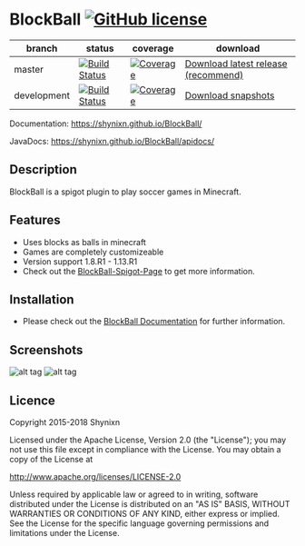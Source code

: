 # BlockBall [![GitHub license](https://img.shields.io/badge/license-Apache%20License%202.0-blue.svg)](https://raw.githubusercontent.com/Shynixn/BlockBall/master/LICENSE)

| branch        | status        | coverage | download |
| ------------- | ------------- | -------- | ---------| 
| master        | [![Build Status](https://travis-ci.org/Shynixn/BlockBall.svg?branch=master)](https://travis-ci.org/Shynixn/BlockBall) | [![Coverage](https://img.shields.io/codecov/c/github/shynixn/blockball/master.svg)](https://codecov.io/gh/Shynixn/BlockBall/branch/master)|[Download latest release (recommend)](https://github.com/Shynixn/BlockBall/releases)|
| development   | [![Build Status](https://travis-ci.org/Shynixn/BlockBall.svg?branch=development)](https://travis-ci.org/Shynixn/BlockBall)|[![Coverage](https://img.shields.io/codecov/c/github/shynixn/blockball/development.svg)](https://codecov.io/gh/Shynixn/BlockBall/branch/development) | [Download snapshots](https://oss.sonatype.org/content/repositories/snapshots/com/github/shynixn/blockball/blockball-bukkit-plugin/) |

Documentation:  https://shynixn.github.io/BlockBall/

JavaDocs: https://shynixn.github.io/BlockBall/apidocs/

## Description

BlockBall is a spigot plugin to play soccer games in Minecraft.

## Features

* Uses blocks as balls in minecraft
* Games are completely customizeable
* Version support 1.8.R1 - 1.13.R1
* Check out the [BlockBall-Spigot-Page](https://www.spigotmc.org/resources/15320/) to get more information. 

## Installation

* Please check out the [BlockBall Documentation](https://shynixn.github.io/BlockBall/) for further information.

## Screenshots

![alt tag](http://www.mediafire.com/convkey/3383/6zhpiiijhk022s5zg.jpg)
![alt tag](http://www.mediafire.com/convkey/a253/ur76bhb6doccomvzg.jpg)

## Licence

Copyright 2015-2018 Shynixn

Licensed under the Apache License, Version 2.0 (the "License");
you may not use this file except in compliance with the License.
You may obtain a copy of the License at

   http://www.apache.org/licenses/LICENSE-2.0

Unless required by applicable law or agreed to in writing, software
distributed under the License is distributed on an "AS IS" BASIS,
WITHOUT WARRANTIES OR CONDITIONS OF ANY KIND, either express or implied.
See the License for the specific language governing permissions and
limitations under the License.
